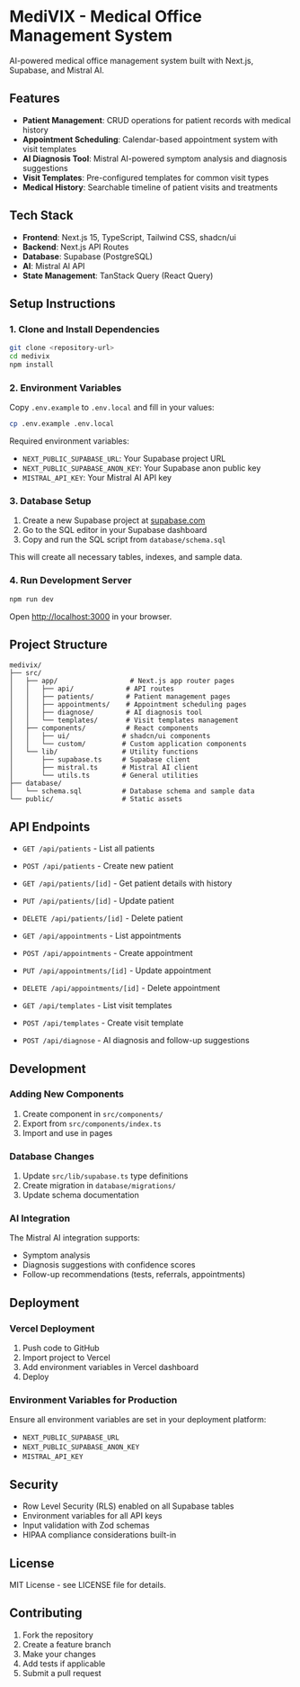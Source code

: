 # MediVIX - Medical Office Management System

AI-powered medical office management system built with Next.js, Supabase, and Mistral AI.

## Features

- **Patient Management**: CRUD operations for patient records with medical history
- **Appointment Scheduling**: Calendar-based appointment system with visit templates
- **AI Diagnosis Tool**: Mistral AI-powered symptom analysis and diagnosis suggestions
- **Visit Templates**: Pre-configured templates for common visit types
- **Medical History**: Searchable timeline of patient visits and treatments

## Tech Stack

- **Frontend**: Next.js 15, TypeScript, Tailwind CSS, shadcn/ui
- **Backend**: Next.js API Routes
- **Database**: Supabase (PostgreSQL)
- **AI**: Mistral AI API
- **State Management**: TanStack Query (React Query)

## Setup Instructions

### 1. Clone and Install Dependencies

```bash
git clone <repository-url>
cd medivix
npm install
```

### 2. Environment Variables

Copy `.env.example` to `.env.local` and fill in your values:

```bash
cp .env.example .env.local
```

Required environment variables:
- `NEXT_PUBLIC_SUPABASE_URL`: Your Supabase project URL
- `NEXT_PUBLIC_SUPABASE_ANON_KEY`: Your Supabase anon public key
- `MISTRAL_API_KEY`: Your Mistral AI API key

### 3. Database Setup

1. Create a new Supabase project at [supabase.com](https://supabase.com)
2. Go to the SQL editor in your Supabase dashboard
3. Copy and run the SQL script from `database/schema.sql`

This will create all necessary tables, indexes, and sample data.

### 4. Run Development Server

```bash
npm run dev
```

Open [http://localhost:3000](http://localhost:3000) in your browser.

## Project Structure

```
medivix/
├── src/
│   ├── app/                  # Next.js app router pages
│   │   ├── api/             # API routes
│   │   ├── patients/        # Patient management pages
│   │   ├── appointments/    # Appointment scheduling pages
│   │   ├── diagnose/        # AI diagnosis tool
│   │   └── templates/       # Visit templates management
│   ├── components/          # React components
│   │   ├── ui/             # shadcn/ui components
│   │   └── custom/         # Custom application components
│   └── lib/                # Utility functions
│       ├── supabase.ts     # Supabase client
│       ├── mistral.ts      # Mistral AI client
│       └── utils.ts        # General utilities
├── database/
│   └── schema.sql          # Database schema and sample data
└── public/                 # Static assets
```

## API Endpoints

- `GET /api/patients` - List all patients
- `POST /api/patients` - Create new patient
- `GET /api/patients/[id]` - Get patient details with history
- `PUT /api/patients/[id]` - Update patient
- `DELETE /api/patients/[id]` - Delete patient

- `GET /api/appointments` - List appointments
- `POST /api/appointments` - Create appointment
- `PUT /api/appointments/[id]` - Update appointment
- `DELETE /api/appointments/[id]` - Delete appointment

- `GET /api/templates` - List visit templates
- `POST /api/templates` - Create visit template

- `POST /api/diagnose` - AI diagnosis and follow-up suggestions

## Development

### Adding New Components

1. Create component in `src/components/`
2. Export from `src/components/index.ts`
3. Import and use in pages

### Database Changes

1. Update `src/lib/supabase.ts` type definitions
2. Create migration in `database/migrations/`
3. Update schema documentation

### AI Integration

The Mistral AI integration supports:
- Symptom analysis
- Diagnosis suggestions with confidence scores
- Follow-up recommendations (tests, referrals, appointments)

## Deployment

### Vercel Deployment

1. Push code to GitHub
2. Import project to Vercel
3. Add environment variables in Vercel dashboard
4. Deploy

### Environment Variables for Production

Ensure all environment variables are set in your deployment platform:
- `NEXT_PUBLIC_SUPABASE_URL`
- `NEXT_PUBLIC_SUPABASE_ANON_KEY`
- `MISTRAL_API_KEY`

## Security

- Row Level Security (RLS) enabled on all Supabase tables
- Environment variables for all API keys
- Input validation with Zod schemas
- HIPAA compliance considerations built-in

## License

MIT License - see LICENSE file for details.

## Contributing

1. Fork the repository
2. Create a feature branch
3. Make your changes
4. Add tests if applicable
5. Submit a pull request